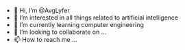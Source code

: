 - 👋 Hi, I’m @AvgLyfer
- 👀 I’m interested in all things related to artificial intelligence
- 🌱 I’m currently learning computer engineering
- 💞️ I’m looking to collaborate on ...
- 📫 How to reach me ...

<!---
AvgLyfer/AvgLyfer is a ✨ special ✨ repository because its `README.md` (this file) appears on your GitHub profile.
You can click the Preview link to take a look at your changes.
--->
